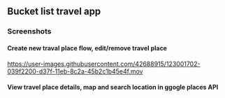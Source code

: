 ## Bucket list travel app
### Screenshots
#### Create new traval place flow, edit/remove travel place
https://user-images.githubusercontent.com/42688915/123001702-039f2200-d37f-11eb-8c2a-45b2c1b45e4f.mov

#### View travel place details, map and search location in ggogle places API

